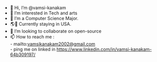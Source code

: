 - 👋 Hi, I’m @vamsi-kanakam
- 👀 I’m interested in Tech and arts
- 🌱 I’m a Computer Science Major.
- 🌎📍 Currently staying in USA.
- 💞️ I’m looking to collaborate on open-source 
- 📫 How to reach me : <br>
      - mailto:vamsikanakam2002@gmail.com<br>
      - ping me on linked in https://www.linkedin.com/in/vamsi-kanakam-64b309197/

<!---
vamsi-kanakam/vamsi-kanakam is a ✨ special ✨ repository because its `README.md` (this file) appears on your GitHub profile.
You can click the Preview link to take a look at your changes.
--->
